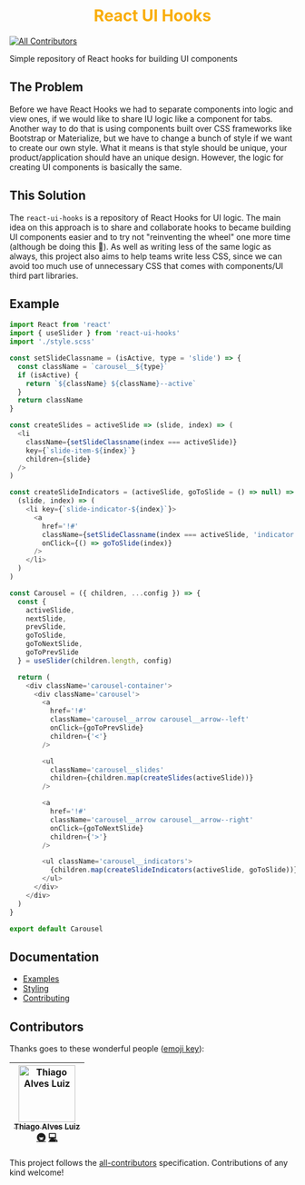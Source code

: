 <div align="center">
  <h1 style="color: #f9ad05;">React UI Hooks</h1>
</div>

[![All Contributors](https://img.shields.io/badge/all_contributors-1-orange.svg?style=flat-square)](#contributors)

Simple repository of React hooks for building UI components

## The Problem

Before we have React Hooks we had to separate components into logic and view ones, if we would like to share IU logic like a component for tabs. Another way to do that is using components built over CSS frameworks like Bootstrap or Materialize, but we have to change a bunch of style if we want to create our own style. What it means is that style should be unique, your product/application should have an unique design. However, the logic for creating UI components is basically the same.

## This Solution

The `react-ui-hooks` is a repository of React Hooks for UI logic. The main idea on this approach is to share and collaborate hooks to became building UI components easier and to try not "reinventing the wheel" one more time (although be doing this 🧐). As well as writing less of the same logic as always, this project also aims to help teams write less CSS, since we can avoid too much use of unnecessary CSS that comes with components/UI third part  libraries.

## Example

```javascript
import React from 'react'
import { useSlider } from 'react-ui-hooks'
import './style.scss'

const setSlideClassname = (isActive, type = 'slide') => {
  const className = `carousel__${type}`
  if (isActive) {
    return `${className} ${className}--active`
  }
  return className
}

const createSlides = activeSlide => (slide, index) => (
  <li
    className={setSlideClassname(index === activeSlide)}
    key={`slide-item-${index}`}
    children={slide}
  />
)

const createSlideIndicators = (activeSlide, goToSlide = () => null) => (
  (slide, index) => (
    <li key={`slide-indicator-${index}`}>
      <a
        href='!#'
        className={setSlideClassname(index === activeSlide, 'indicator')}
        onClick={() => goToSlide(index)}
      />
    </li>
  )
)

const Carousel = ({ children, ...config }) => {
  const {
    activeSlide,
    nextSlide,
    prevSlide,
    goToSlide,
    goToNextSlide,
    goToPrevSlide
  } = useSlider(children.length, config)

  return (
    <div className='carousel-container'>
      <div className='carousel'>
        <a
          href='!#'
          className='carousel__arrow carousel__arrow--left'
          onClick={goToPrevSlide}
          children={'<'}
        />

        <ul
          className='carousel__slides'
          children={children.map(createSlides(activeSlide))}
        />

        <a
          href='!#'
          className='carousel__arrow carousel__arrow--right'
          onClick={goToNextSlide}
          children={'>'}
        />

        <ul className='carousel__indicators'>
          {children.map(createSlideIndicators(activeSlide, goToSlide))}
        </ul>
      </div>
    </div>
  )
}

export default Carousel
```

## Documentation

- [Examples](#)
- [Styling](#)
- [Contributing](CONTRIBUTING.md)

## Contributors

Thanks goes to these wonderful people ([emoji key](https://github.com/all-contributors/all-contributors#emoji-key)):

<!-- ALL-CONTRIBUTORS-LIST:START - Do not remove or modify this section -->
<!-- prettier-ignore -->
| [<img src="https://avatars0.githubusercontent.com/u/5190217?v=4" width="100px;" alt="Thiago Alves Luiz"/><br /><sub><b>Thiago Alves Luiz</b></sub>](http://thiagoalv.es)<br />[🚇](#infra-devthiago "Infrastructure (Hosting, Build-Tools, etc)") [💻](https://github.com/devthiago/react-ui-hooks/commits?author=devthiago "Code") |
| :---: |
<!-- ALL-CONTRIBUTORS-LIST:END -->

This project follows the [all-contributors](https://github.com/all-contributors/all-contributors) specification. Contributions of any kind welcome!
